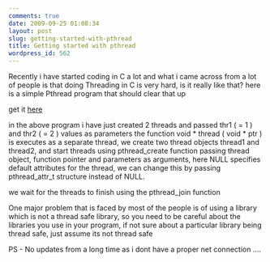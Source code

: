 ```yaml
---
comments: true
date: 2009-09-25 01:08:34
layout: post
slug: getting-started-with-pthread
title: Getting started with pthread
wordpress_id: 562
---
```


Recently i have started coding in C a lot and what i came across from a lot of people is that doing Threading in C is very hard, is it really like that? here is a simple Pthread program that should clear that up

get it [here](http://gist.github.com/179778)

<script src="https://gist.github.com/179778.js?file=thread.c"> </script>

in the above program i have just created 2 threads and passed thr1 ( = 1 ) and thr2 ( = 2 ) values as parameters the function void * thread ( void * ptr ) is executes as a separate thread, we create two thread objects thread1 and thread2, and start threads using pthread\_create function passing thread object, function pointer and parameters as arguments, here NULL specifies default attributes for the thread, we can change this by passing pthread\_attr\_t structure instead of NULL. 

we wait for the threads to finish using the pthread\_join function

One major problem that is faced by most of the people is of using a library which is not a thread safe library, so you need to be careful about the libraries you use in your program, if not sure about a particular library being thread safe, just assume its not thread safe

PS - No updates from a long time as i dont have a proper net connection ....
